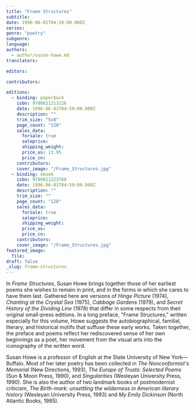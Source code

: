 ```yaml
---
title: "Frame Structures"
subtitle:
date: 1996-06-01T04:59:00.000Z
series:
genre: "poetry"
subgenre:
language:
authors:
  - author/susan-howe.md
translators:

editors:

contributors:

editions:
  - binding: paperback
    isbn: 9780811213226
    date: 1996-06-01T04:59:00.000Z
    description: ""
    trim_size: "5x8"
    page_count: "128"
    sales_data:
      forsale: true
      saleprice:
      shipping_weight:
      price_us: 13.95
      price_cn:
    contributors:
    cover_image: "/Frame_Structures.jpg"
  - binding: ebook
    isbn: 9780811223768
    date: 1996-06-01T04:59:00.000Z
    description: ""
    trim_size: ""
    page_count: "128"
    sales_data:
      forsale: true
      saleprice:
      shipping_weight:
      price_us:
      price_cn:
    contributors:
    cover_image: "/Frame_Structures.jpg"
featured_image:
  file:
draft: false
_slug: frame-structures
---
```


In _Frame Structures_, Susan Howe brings together those of her earliest poems she wishes to remain in print, and in the forms in which she cares to have them last. Gathered here are versions of _Hinge Picture_ (1974), _Chanting at the Crystal Sea_ (1975), _Cabbage Gardens_ (1979), and _Secret History of the Dividing Line_ (1978) that differ in some respects from their original small-press editions. In a long preface, "Frame Structures," written especially for this volume, Howe suggests the autobiographical, familial, literary, and historical motifs that suffuse these early works. Taken together, the preface and poems reflect her rediscovered sense of her own beginnings as a poet, her movement from the visual arts into the iconography of the written word.

Susan Howe is a professor of English at the State University of New York—Buffalo. Most of her later poetry has been collected in _The Nonconformist's Memorial_ (New Directions, 1993), _The Europe of Trusts: Selected Poems_ (Sun & Moon Press, 1990), and _Singularities_ (Wesleyan University Press, 1990). She is also the author of two landmark books of postmodernist criticism, _The Birth-mark: unsettling the wilderness in American literary history_ (Wesleyan University Press, 1993) and _My Emily Dickinson_ (North Atlantic Books, 1985).

